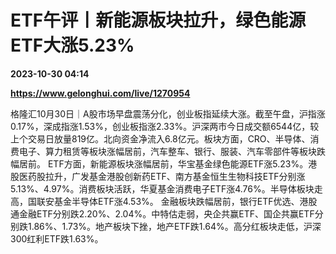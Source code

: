 # ETF午评丨新能源板块拉升，绿色能源ETF大涨5.23%

**2023-10-30 04:14**

**https://www.gelonghui.com/live/1270954**

格隆汇10月30日｜A股市场早盘震荡分化，创业板指延续大涨。截至午盘，沪指涨0.17%，深成指涨1.53%，创业板指涨2.33%。沪深两市今日成交额6544亿，较上个交易日放量819亿。北向资金净流入6.8亿元。板块方面，CRO、半导体、消费电子、算力租赁等板块涨幅居前，汽车整车、银行、服装、汽车零部件等板块跌幅居前。 ETF方面，新能源板块涨幅居前，华宝基金绿色能源ETF涨5.23%。港股医药股拉升，广发基金港股创新药ETF、南方基金恒生生物科技ETF分别涨5.13%、4.97%。消费板块活跃，华夏基金消费电子ETF涨4.76%。半导体板块走高，国联安基金半导体ETF涨4.53%。 金融板块跌幅居前，银行ETF优选、港股通金融ETF分别跌2.20%、2.04%。中特估走弱，央企共赢ETF、国企共赢ETF分别跌1.86%、1.73%。地产板块下挫，地产ETF跌1.64%。高分红板块走低，沪深300红利ETF跌1.63%。